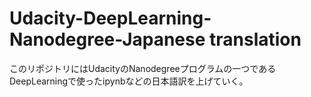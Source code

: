 # Udacity-DeepLearning-Nanodegree-Japanese translation
このリポジトリにはUdacityのNanodegreeプログラムの一つであるDeepLearningで使ったipynbなどの日本語訳を上げていく。
